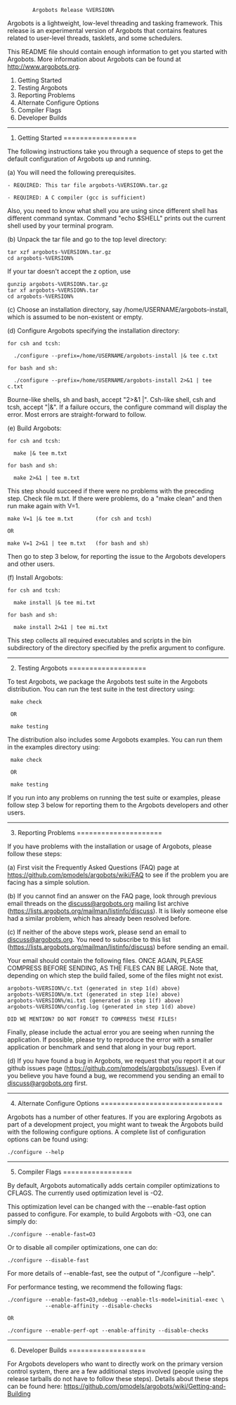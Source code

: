 			Argobots Release %VERSION%

Argobots is a lightweight, low-level threading and tasking framework.  This
release is an experimental version of Argobots that contains features related to
user-level threads, tasklets, and some schedulers.

This README file should contain enough information to get you started with
Argobots.  More information about Argobots can be found at
http://www.argobots.org.


1. Getting Started
2. Testing Argobots
3. Reporting Problems
4. Alternate Configure Options
5. Compiler Flags
6. Developer Builds


-------------------------------------------------------------------------------

1. Getting Started
==================

The following instructions take you through a sequence of steps to get the
default configuration of Argobots up and running.

(a) You will need the following prerequisites.

    - REQUIRED: This tar file argobots-%VERSION%.tar.gz

    - REQUIRED: A C compiler (gcc is sufficient)

  Also, you need to know what shell you are using since different shell has
  different command syntax.  Command "echo $SHELL" prints out the current shell
  used by your terminal program.

(b) Unpack the tar file and go to the top level directory:

    tar xzf argobots-%VERSION%.tar.gz
    cd argobots-%VERSION%

  If your tar doesn't accept the z option, use

    gunzip argobots-%VERSION%.tar.gz
    tar xf argobots-%VERSION%.tar
    cd argobots-%VERSION%

(c) Choose an installation directory, say /home/USERNAME/argobots-install,
which is assumed to be non-existent or empty.

(d) Configure Argobots specifying the installation directory:

    for csh and tcsh:

      ./configure --prefix=/home/USERNAME/argobots-install |& tee c.txt

    for bash and sh:

      ./configure --prefix=/home/USERNAME/argobots-install 2>&1 | tee c.txt

  Bourne-like shells, sh and bash, accept "2>&1 |".  Csh-like shell, csh and
  tcsh, accept "|&".  If a failure occurs, the configure command will display
  the error.  Most errors are straight-forward to follow.

(e) Build Argobots:

    for csh and tcsh:

      make |& tee m.txt

    for bash and sh:

      make 2>&1 | tee m.txt

  This step should succeed if there were no problems with the preceding step.
  Check file m.txt.  If there were problems, do a "make clean" and then run
  make again with V=1.

    make V=1 |& tee m.txt       (for csh and tcsh)

    OR

    make V=1 2>&1 | tee m.txt   (for bash and sh)

  Then go to step 3 below, for reporting the issue to the Argobots developers
  and other users.

(f) Install Argobots:

    for csh and tcsh:

      make install |& tee mi.txt

    for bash and sh:

      make install 2>&1 | tee mi.txt

  This step collects all required executables and scripts in the bin
  subdirectory of the directory specified by the prefix argument to configure.

-------------------------------------------------------------------------------

2. Testing Argobots
===================

To test Argobots, we package the Argobots test suite in the Argobots
distribution.  You can run the test suite in the test directory using:

     make check

     OR

     make testing

The distribution also includes some Argobots examples.  You can run them in the
examples directory using:

     make check

     OR

     make testing

If you run into any problems on running the test suite or examples, please
follow step 3 below for reporting them to the Argobots developers and other
users.

-------------------------------------------------------------------------------

3. Reporting Problems
=====================

If you have problems with the installation or usage of Argobots, please follow
these steps:

(a) First visit the Frequently Asked Questions (FAQ) page at
https://github.com/pmodels/argobots/wiki/FAQ
to see if the problem you are facing has a simple solution.

(b) If you cannot find an answer on the FAQ page, look through previous email
threads on the discuss@argobots.org mailing list archive
(https://lists.argobots.org/mailman/listinfo/discuss).  It is likely someone
else had a similar problem, which has already been resolved before.

(c) If neither of the above steps work, please send an email to
discuss@argobots.org.  You need to subscribe to this list
(https://lists.argobots.org/mailman/listinfo/discuss) before sending an email.

Your email should contain the following files.  ONCE AGAIN, PLEASE COMPRESS
BEFORE SENDING, AS THE FILES CAN BE LARGE.  Note that, depending on which step
the build failed, some of the files might not exist.

    argobots-%VERSION%/c.txt (generated in step 1(d) above)
    argobots-%VERSION%/m.txt (generated in step 1(e) above)
    argobots-%VERSION%/mi.txt (generated in step 1(f) above)
    argobots-%VERSION%/config.log (generated in step 1(d) above)

    DID WE MENTION? DO NOT FORGET TO COMPRESS THESE FILES!

Finally, please include the actual error you are seeing when running the
application.  If possible, please try to reproduce the error with a smaller
application or benchmark and send that along in your bug report.

(d) If you have found a bug in Argobots, we request that you report it at our
github issues page (https://github.com/pmodels/argobots/issues).  Even if you
believe you have found a bug, we recommend you sending an email to
discuss@argobots.org first.

-------------------------------------------------------------------------------

4. Alternate Configure Options
==============================

Argobots has a number of other features.  If you are exploring Argobots as part
of a development project, you might want to tweak the Argobots build with the
following configure options.  A complete list of configuration options can be
found using:

    ./configure --help

-------------------------------------------------------------------------------

5. Compiler Flags
=================

By default, Argobots automatically adds certain compiler optimizations to
CFLAGS.  The currently used optimization level is -O2.

This optimization level can be changed with the --enable-fast option passed to
configure.  For example, to build Argobots with -O3, one can simply do:

    ./configure --enable-fast=O3

Or to disable all compiler optimizations, one can do:

    ./configure --disable-fast

For more details of --enable-fast, see the output of "./configure --help".

For performance testing, we recommend the following flags:

    ./configure --enable-fast=O3,ndebug --enable-tls-model=initial-exec \
                --enable-affinity --disable-checks

    OR

    ./configure --enable-perf-opt --enable-affinity --disable-checks

-------------------------------------------------------------------------------

6. Developer Builds
===================

For Argobots developers who want to directly work on the primary version control
system, there are a few additional steps involved (people using the release
tarballs do not have to follow these steps).  Details about these steps can be
found here: https://github.com/pmodels/argobots/wiki/Getting-and-Building

